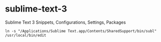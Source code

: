 # sublime-text-3
Sublime Text 3 Snippets, Configurations, Settings, Packages

`ln -s "/Applications/Sublime Text.app/Contents/SharedSupport/bin/subl" /usr/local/bin/edit`
